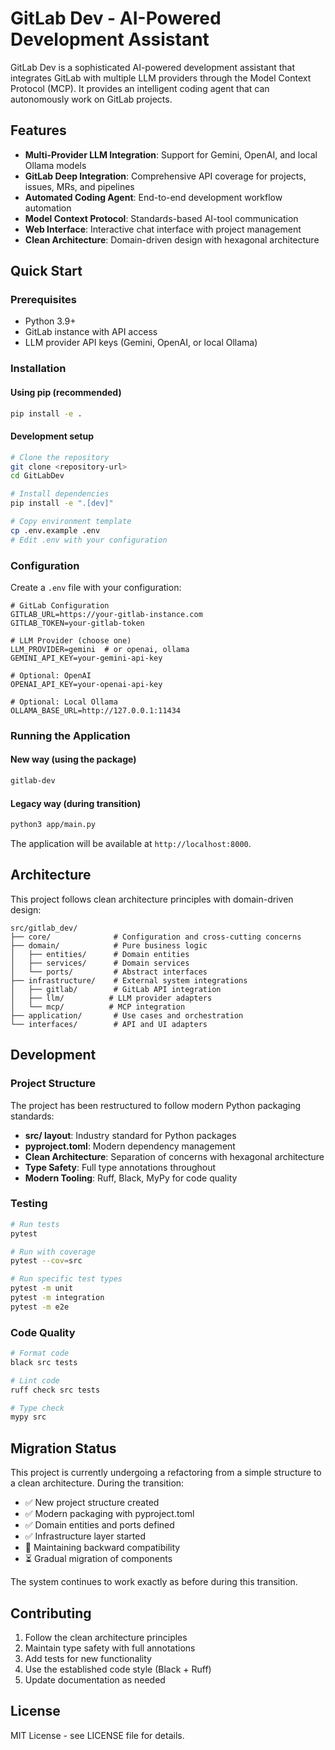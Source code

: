 # GitLab Dev - AI-Powered Development Assistant

GitLab Dev is a sophisticated AI-powered development assistant that integrates GitLab with multiple LLM providers through the Model Context Protocol (MCP). It provides an intelligent coding agent that can autonomously work on GitLab projects.

## Features

- **Multi-Provider LLM Integration**: Support for Gemini, OpenAI, and local Ollama models
- **GitLab Deep Integration**: Comprehensive API coverage for projects, issues, MRs, and pipelines
- **Automated Coding Agent**: End-to-end development workflow automation
- **Model Context Protocol**: Standards-based AI-tool communication
- **Web Interface**: Interactive chat interface with project management
- **Clean Architecture**: Domain-driven design with hexagonal architecture

## Quick Start

### Prerequisites

- Python 3.9+
- GitLab instance with API access
- LLM provider API keys (Gemini, OpenAI, or local Ollama)

### Installation

#### Using pip (recommended)
```bash
pip install -e .
```

#### Development setup
```bash
# Clone the repository
git clone <repository-url>
cd GitLabDev

# Install dependencies
pip install -e ".[dev]"

# Copy environment template
cp .env.example .env
# Edit .env with your configuration
```

### Configuration

Create a `.env` file with your configuration:

```env
# GitLab Configuration
GITLAB_URL=https://your-gitlab-instance.com
GITLAB_TOKEN=your-gitlab-token

# LLM Provider (choose one)
LLM_PROVIDER=gemini  # or openai, ollama
GEMINI_API_KEY=your-gemini-api-key

# Optional: OpenAI
OPENAI_API_KEY=your-openai-api-key

# Optional: Local Ollama
OLLAMA_BASE_URL=http://127.0.0.1:11434
```

### Running the Application

#### New way (using the package)
```bash
gitlab-dev
```

#### Legacy way (during transition)
```bash
python3 app/main.py
```

The application will be available at `http://localhost:8000`.

## Architecture

This project follows clean architecture principles with domain-driven design:

```
src/gitlab_dev/
├── core/              # Configuration and cross-cutting concerns
├── domain/            # Pure business logic
│   ├── entities/      # Domain entities
│   ├── services/      # Domain services
│   └── ports/         # Abstract interfaces
├── infrastructure/    # External system integrations
│   ├── gitlab/        # GitLab API integration
│   ├── llm/          # LLM provider adapters
│   └── mcp/          # MCP integration
├── application/       # Use cases and orchestration
└── interfaces/        # API and UI adapters
```

## Development

### Project Structure

The project has been restructured to follow modern Python packaging standards:

- **src/ layout**: Industry standard for Python packages
- **pyproject.toml**: Modern dependency management
- **Clean Architecture**: Separation of concerns with hexagonal architecture
- **Type Safety**: Full type annotations throughout
- **Modern Tooling**: Ruff, Black, MyPy for code quality

### Testing

```bash
# Run tests
pytest

# Run with coverage
pytest --cov=src

# Run specific test types
pytest -m unit
pytest -m integration
pytest -m e2e
```

### Code Quality

```bash
# Format code
black src tests

# Lint code
ruff check src tests

# Type check
mypy src
```

## Migration Status

This project is currently undergoing a refactoring from a simple structure to a clean architecture. During the transition:

- ✅ New project structure created
- ✅ Modern packaging with pyproject.toml
- ✅ Domain entities and ports defined
- ✅ Infrastructure layer started
- 🔄 Maintaining backward compatibility
- ⏳ Gradual migration of components

The system continues to work exactly as before during this transition.

## Contributing

1. Follow the clean architecture principles
2. Maintain type safety with full annotations
3. Add tests for new functionality
4. Use the established code style (Black + Ruff)
5. Update documentation as needed

## License

MIT License - see LICENSE file for details.